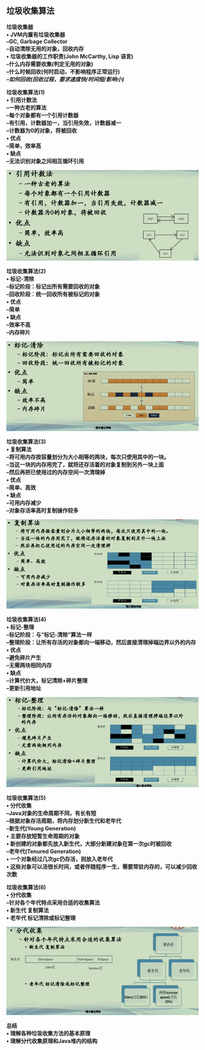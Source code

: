 ## 垃圾收集算法

**垃圾收集器**  
**• JVM内置有垃圾收集器**  
**–GC, Garbage Collector**  
**–自动清除无用的对象，回收内存**  
**• 垃圾收集器的工作职责(John McCarthy, Lisp 语言)**  
**–什么内存需要收集(判定无用的对象)**  
**–什么时候回收(何时启动，不影响程序正常运行)**  
***–如何回收(回收过程，要求速度快/时间短/影响小)***  



**垃圾收集算法(1)**  
**• 引用计数法**  
**–一种古老的算法**  
**–每个对象都有一个引用计数器**  
**–有引用，计数器加一，当引用失效，计数器减一**  
**–计数器为0的对象，将被回收**  
**• 优点**  
**–简单，效率高**  
**• 缺点**  
**–无法识别对象之间相互循环引用**  

![垃圾收集算法1](./垃圾收集算法1.png)



**垃圾收集算法(2)**  
**• 标记-清除**  
**–标记阶段：标记出所有需要回收的对象**  
**–回收阶段：统一回收所有被标记的对象**  
**• 优点**  
**–简单**  
**• 缺点**  
**–效率不高**  
**–内存碎片**  

![垃圾收集算法2](./垃圾收集算法2.png)



**垃圾收集算法(3)**  
**• 复制算法**  
**–将可用内存按容量划分为大小相等的两块，每次只使用其中的一块。**  
**–当这一块的内存用完了，就将还存活着的对象复制到另外一块上面**  
**–然后再把已使用过的内存空间一次清理掉**  
**• 优点**  
**–简单、高效**  
**• 缺点**  
**–可用内存减少**  
**–对象存活率高时复制操作较多**  

![垃圾收集算法3](./垃圾收集算法3.png)



**垃圾收集算法(4)**  
**• 标记-整理**  
**–标记阶段：与“标记-清除”算法一样**  
**–整理阶段：让所有存活的对象都向一端移动，然后直接清理掉端边界以外的内存**  
**• 优点**  
**–避免碎片产生**  
**–无需两块相同内存**  
**• 缺点**  
**–计算代价大，标记清除+碎片整理**  
**–更新引用地址**  

![垃圾收集算法4](./垃圾收集算法4.png)



**垃圾收集算法(5)**  
**• 分代收集**  
**–Java对象的生命周期不同，有长有短**  
**–根据对象存活周期，将内存划分新生代和老年代**  
**–新生代(Young Generation)**  
**• 主要存放短暂生命周期的对象**  
**• 新创建的对象都先放入新生代，大部分新建对象在第一次gc时被回收**  
**–老年代(Tenured Generation)**  
**• 一个对象经过几次gc仍存活，则放入老年代**  
**• 这些对象可以活很长时间，或者伴随程序一生，需要常驻内存的，可以减少回收次数**  



**垃圾收集算法(6)**  
**• 分代收集**  
**–针对各个年代特点采用合适的收集算法**  
**• 新生代 复制算法**  
**• 老年代 标记清除或标记整理**  

![垃圾收集算法6](./垃圾收集算法6.png)



**总结**  
**• 理解各种垃圾收集方法的基本原理**  
**• 理解分代收集原理和Java堆内的结构**  

